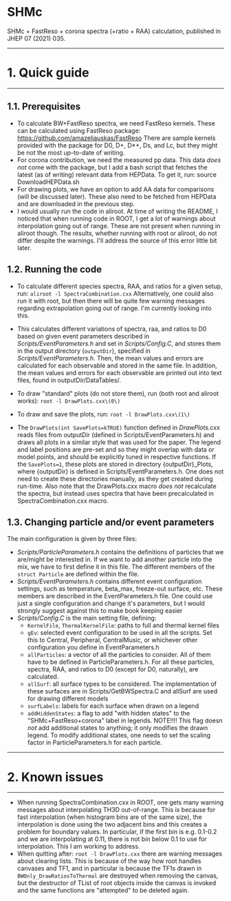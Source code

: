 # SHMc
SHMc + FastReso + corona spectra (+ratio + RAA) calculation, published in JHEP 07 (2021) 035.
***************************************
# 1. Quick guide
****************************************
## 1.1. Prerequisites
- To calculate BW+FastReso spectra, we need FastReso kernels. These can be calculated using FastReso package:
https://github.com/amazeliauskas/FastReso
There are sample kernels provided with the package for D0, D+, D*+, Ds, and Lc, but they might be not the most up-to-date of writing.
- For corona contribution, we need the measured pp data. This data _does not_ come with the package, but I add a bash script that fetches the latest (as of writing) relevant data from HEPData. To get it, run:
source DownloadHEPData.sh
- For drawing plots, we have an option to add AA data for comparisons (will be discussed later). These also need to be fetched from HEPData and are downloaded in the previous step.
- I would usually run the code in aliroot. At time of writing the README, I noticed that when running code in ROOT, I get a lot of warnings about interpolation going out of range. These are not present when running in aliroot though. The results, whether running with root or aliroot, do not differ despite the warnings. I'll address the source of this error little bit later.

## 1.2. Running the code
- To calculate different species spectra, RAA, and ratios for a given setup, run:
`aliroot -l SpectraCombination.cxx` Alternatively, one could also run it with root, but then there will be quite few warning messages regarding extrapolation going out of range. I'm currently looking into this.
- This calculates different variations of spectra, raa, and ratios to D0 based on given event parameters described in *Scripts/EventParameters.h* and set in *Scripts/Config.C*, and stores them in the output directory (`outputDir`), specified in *Scripts/EventParameters.h*. Then, the mean values and errors are calculated for each observable and stored in the same file. In addition, the mean values and errors for each observable are printed out into text files, found in outputDir/DataTables/.

- To draw "standard" plots (do not store them), run (both root and aliroot works):
`root -l DrawPlots.cxx\(0\)`
- To draw and save the plots, run:
`root -l DrawPlots.cxx\(1\)`
- The `DrawPlots(int SavePlots=kTRUE)` function defined in *DrawPlots.cxx* reads files from outputDir (defined in Scripts/EventParameters.h) and draws all plots in a similar style that was used for the paper. The legend and label positions are pre-set and so they might overlap with data or model points, and should be explicitly tuned in respective functions. If the `SavePlots=1`, these plots are stored in directory {outputDir}_Plots, where {outputDir} is defined in Scripts/EventParameters.h. One does not need to create these directories manually, as they get created during run-time. Also note that the DrawPlots.cxx macro *does not* recalculate the spectra, but instead uses spectra that have been precalculated in SpectraCombination.cxx macro.

## 1.3. Changing particle and/or event parameters

The main configuration is given by three files:
- *Scripts/ParticleParameters.h* contains the definitions of particles that we are/might be interested in. If we want to add another particle into the mix, we have to first define it in this file. The different members of the `struct Particle` are defined within the file.
- *Scripts/EventParameters.h* contains different event configuration settings, such as temperature, beta_max, freeze-out surface, etc. These members are described in the EventParameters.h file. One could use just a single configuration and change it's parameters, but I would strongly suggest against this to make book keeping easier
- *Scripts/Config.C* is the main setting file, defining:
   - `KernelFile`, `ThermalKernelFile`: paths to full and thermal kernel files
   - `gEv`: selected event configuration to be used in all the scripts. Set this to Central, Peripheral, CentralMusic, or whichever other configuration you define in EventParameters.h
   - `allParticles`: a vector of all the particles to consider. All of them have to be defined in ParticleParameters.h. For all these particles, spectra, RAA, and ratios to D0 (except for D0, naturally), are calculated.
   - `allSurf`: all surface types to be considered. The implementation of these surfaces are in Scripts/GetBWSpectra.C and allSurf are used for drawing different models
   - `surfLabels`: labels for each surface when drawn on a legend
   - `addHiddenStates`: a flag to add "with hidden states" to the "SHMc+FastReso+corona" label in legends. NOTE!!!! This flag doesn _not_ add additional states to anything; it only modifies the drawn legend. To modify additional states, one needs to set the scaling factor in ParticleParameters.h for each particle.

***************************************
# 2. Known issues
****************************************
- When running SpectraCombination.cxx in ROOT, one gets many warning messages about interpolating TH3D out-of-range. This is because for fast interpolation (when histogram bins are of the same size), the interpolation is done using the two adjacent bins and this creates a problem for boundary values. In particular, if the first bin is e.g. 0.1-0.2 and we are interpolating at 0.11, there is not bin below 0.1 to use for interpolation. This I am working to address.
- When quitting after:
`root -l DrawPlots.cxx`
there are warning messages about clearing lists. This is because of the way how root handles canvases and TF1, and in particular is because the TF1s drawn in `BWOnly_DrawRatiosToThermal` are destroyed when removing the canvas, but the destructor of TList of root objects inside the canvas is invoked and the same functions are "attempted" to be deleted again.
